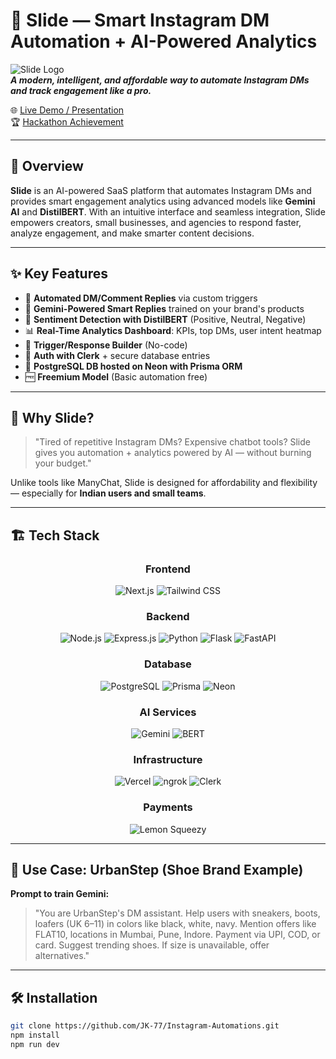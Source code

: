 # 🚀 Slide — Smart Instagram DM Automation + AI-Powered Analytics

![Slide Logo](https://img.shields.io/badge/built%20with-AI%20+%20Next.js-blueviolet)  
_**A modern, intelligent, and affordable way to automate Instagram DMs and track engagement like a pro.**_

🌐 [Live Demo / Presentation](https://instagram-automation.my.canva.site/)  
🏆 [Hackathon Achievement](https://drive.google.com/file/d/16Et12mNQJKPxmcEyldk3YAbAmsOGw2oA/view?usp=sharing)

---

## 📌 Overview

**Slide** is an AI-powered SaaS platform that automates Instagram DMs and provides smart engagement analytics using advanced models like **Gemini AI** and **DistilBERT**. With an intuitive interface and seamless integration, Slide empowers creators, small businesses, and agencies to respond faster, analyze engagement, and make smarter content decisions.

---

## ✨ Key Features

- 🔁 **Automated DM/Comment Replies** via custom triggers
- 🤖 **Gemini-Powered Smart Replies** trained on your brand's products
- 🧠 **Sentiment Detection with DistilBERT** (Positive, Neutral, Negative)
- 📊 **Real-Time Analytics Dashboard**: KPIs, top DMs, user intent heatmap
- 🧩 **Trigger/Response Builder** (No-code)
- 🔐 **Auth with Clerk** + secure database entries
- 🧬 **PostgreSQL DB hosted on Neon with Prisma ORM**
- 🆓 **Freemium Model** (Basic automation free)

---

## 🧠 Why Slide?

> "Tired of repetitive Instagram DMs? Expensive chatbot tools? Slide gives you automation + analytics powered by AI — without burning your budget."

Unlike tools like ManyChat, Slide is designed for affordability and flexibility — especially for **Indian users and small teams**.

---

## 🏗️ Tech Stack

<div align="center">

### Frontend
![Next.js](https://img.shields.io/badge/Next.js-000000?style=for-the-badge&logo=next.js&logoColor=white)
![Tailwind CSS](https://img.shields.io/badge/Tailwind_CSS-38B2AC?style=for-the-badge&logo=tailwind-css&logoColor=white)

### Backend
![Node.js](https://img.shields.io/badge/Node.js-339933?style=for-the-badge&logo=nodedotjs&logoColor=white)
![Express.js](https://img.shields.io/badge/Express.js-000000?style=for-the-badge&logo=express&logoColor=white)
![Python](https://img.shields.io/badge/Python-3776AB?style=for-the-badge&logo=python&logoColor=white)
![Flask](https://img.shields.io/badge/Flask-000000?style=for-the-badge&logo=flask&logoColor=white)
![FastAPI](https://img.shields.io/badge/FastAPI-009688?style=for-the-badge&logo=fastapi&logoColor=white)

### Database
![PostgreSQL](https://img.shields.io/badge/PostgreSQL-316192?style=for-the-badge&logo=postgresql&logoColor=white)
![Prisma](https://img.shields.io/badge/Prisma-2D3748?style=for-the-badge&logo=prisma&logoColor=white)
![Neon](https://img.shields.io/badge/Neon-00E59B?style=for-the-badge&logo=neon&logoColor=white)

### AI Services
![Gemini](https://img.shields.io/badge/Gemini-4285F4?style=for-the-badge&logo=google&logoColor=white)
![BERT](https://img.shields.io/badge/BERT-FF6F00?style=for-the-badge&logo=huggingface&logoColor=white)

### Infrastructure
![Vercel](https://img.shields.io/badge/Vercel-000000?style=for-the-badge&logo=vercel&logoColor=white)
![ngrok](https://img.shields.io/badge/ngrok-1F1E37?style=for-the-badge&logo=ngrok&logoColor=white)
![Clerk](https://img.shields.io/badge/Clerk-000000?style=for-the-badge&logo=clerk&logoColor=white)

### Payments
![Lemon Squeezy](https://img.shields.io/badge/Lemon_Squeezy-000000?style=for-the-badge&logo=lemonsqueezy&logoColor=white)

</div>

---

## 🧪 Use Case: UrbanStep (Shoe Brand Example)

**Prompt to train Gemini:**
> "You are UrbanStep's DM assistant. Help users with sneakers, boots, loafers (UK 6–11) in colors like black, white, navy. Mention offers like FLAT10, locations in Mumbai, Pune, Indore. Payment via UPI, COD, or card. Suggest trending shoes. If size is unavailable, offer alternatives."

---

## 🛠️ Installation

```bash
git clone https://github.com/JK-77/Instagram-Automations.git
npm install
npm run dev

